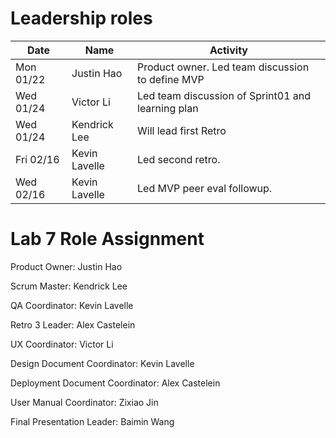 # Leadership roles

| Date      | Name              | Activity                                               |
|-----------|-------------------|--------------------------------------------------------|
| Mon 01/22 | Justin Hao        | Product owner. Led team discussion to define MVP       |
| Wed 01/24 | Victor Li         | Led team discussion of Sprint01 and learning plan      | 
| Wed 01/24 | Kendrick Lee      | Will lead first Retro                                  | 
| Fri 02/16 | Kevin Lavelle     | Led second retro.                                      | 
| Wed 02/16 | Kevin Lavelle     | Led MVP peer eval followup.                            | 

# Lab 7 Role Assignment

Product Owner: Justin Hao

Scrum Master: Kendrick Lee

QA Coordinator: Kevin Lavelle

Retro 3 Leader: Alex Castelein

UX Coordinator: Victor Li

Design Document Coordinator: Kevin Lavelle

Deployment Document Coordinator: Alex Castelein

User Manual Coordinator: Zixiao Jin

Final Presentation Leader: Baimin Wang
